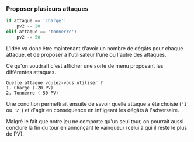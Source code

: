 ### Proposer plusieurs attaques

```python
if attaque == 'charge':
    pv2 -= 20
elif attaque == 'tonnerre':
    pv2 -= 50
```

L'idée va donc être maintenant d'avoir un nombre de dégâts pour chaque attaque, et de proposer à l'utilisateur l'une ou l'autre des attaques.

Ce qu'on voudrait c'est afficher une sorte de menu proposant les différentes attaques.

```
Quelle attaque voulez-vous utiliser ?
1. Charge (-20 PV)
2. Tonnerre (-50 PV)
```

Une condition permettrait ensuite de savoir quelle attaque a été choisie (`'1'` ou `'2'`) et d'agir en conséquence en infligeant les dégâts à l'adversaire.

Malgré le fait que notre jeu ne comporte qu'un seul tour, on pourrait aussi conclure la fin du tour en annonçant le vainqueur (celui à qui il reste le plus de PV).
